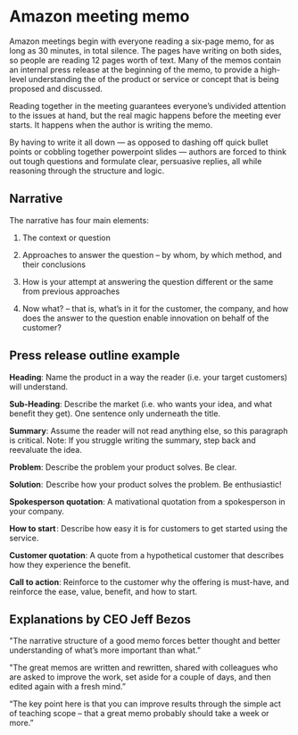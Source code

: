 # Amazon meeting memo

Amazon meetings begin with everyone reading a six-page memo, for as long as 30 minutes, in total silence. The pages have writing on both sides, so people are reading 12 pages worth of text. Many of the memos contain an internal press release at the beginning of the memo, to provide a high-level understanding the of the product or service or concept that is being proposed and discussed.

Reading together in the meeting guarantees everyone’s undivided attention to the issues at hand, but the real magic happens before the meeting ever starts. It happens when the author is writing the memo.

By having to write it all down — as opposed to dashing off quick bullet points or cobbling together powerpoint slides — authors are forced to think out tough questions and formulate clear, persuasive replies, all while reasoning through the structure and logic.


## Narrative 

The narrative has four main elements:

1) The context or question

2) Approaches to answer the question – by whom, by which method, and their conclusions

3) How is your attempt at answering the question different or the same from previous approaches

4) Now what? – that is, what’s in it for the customer, the company, and how does the answer to the question enable innovation on behalf of the customer?


## Press release outline example

**Heading**: Name the product in a way the reader (i.e. your target customers) will understand.

**Sub-Heading**: Describe the market (i.e. who wants your idea, and what benefit they get). One sentence only underneath the title.

**Summary**: Assume the reader will not read anything else, so this paragraph is critical. Note: If you struggle writing the summary, step back and reevaluate the idea.

**Problem**: Describe the problem your product solves. Be clear.

**Solution**:  Describe how your product solves the problem. Be enthusiastic!

**Spokesperson quotation**: A mativational quotation from a spokesperson in your company.

**How to start** : Describe how easy it is for customers to get started using the service.

**Customer quotation**: A quote from a hypothetical customer that describes how they experience the benefit.

**Call to action**: Reinforce to the customer why the offering is must-have, and reinforce the ease, value, benefit, and how to start.


## Explanations by CEO Jeff Bezos

"The narrative structure of a good memo forces better thought and better understanding of what’s more important than what.”

"The great memos are written and rewritten, shared with colleagues who are asked to improve the work, set aside for a couple of days, and then edited again with a fresh mind.” 

“The key point here is that you can improve results through the simple act of teaching scope – that a great memo probably should take a week or more.”
